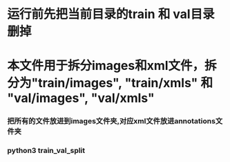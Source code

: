 # 运行前先把当前目录的train 和 val目录删掉
# 本文件用于拆分images和xml文件，拆分为"train/images", "train/xmls" 和 "val/images", "val/xmls"

### 把所有的文件放进到images文件夹,对应xml文件放进annotations文件夹
### python3 train_val_split
